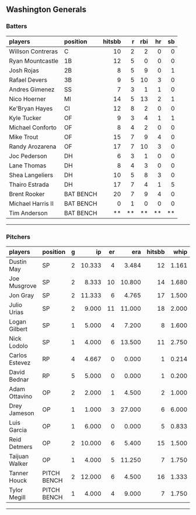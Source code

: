 ## Washington Generals

### Batters

 
|players           |position  | hitsbb|  r| rbi| hr| sb| 
|:-----------------|:---------|------:|--:|---:|--:|--:| 
|Willson Contreras |C         |     10|  2|   2|  0|  0| 
|Ryan Mountcastle  |1B        |     12|  5|   0|  0|  0| 
|Josh Rojas        |2B        |      8|  5|   9|  0|  1| 
|Rafael Devers     |3B        |      9|  5|  10|  3|  0| 
|Andres Gimenez    |SS        |      7|  3|   1|  1|  0| 
|Nico Hoerner      |MI        |     14|  5|  13|  2|  1| 
|Ke'Bryan Hayes    |CI        |     12|  8|   2|  0|  0| 
|Kyle Tucker       |OF        |      9|  3|   4|  1|  1| 
|Michael Conforto  |OF        |      8|  4|   2|  0|  0| 
|Mike Trout        |OF        |     15|  7|   9|  4|  0| 
|Randy Arozarena   |OF        |     17|  7|  10|  3|  0| 
|Joc Pederson      |DH        |      6|  3|   1|  0|  0| 
|Lane Thomas       |DH        |      8|  4|   3|  0|  0| 
|Shea Langeliers   |DH        |     10|  5|   8|  3|  0| 
|Thairo Estrada    |DH        |     17|  7|   4|  1|  5| 
|Brent Rooker      |BAT BENCH |     20|  7|   9|  4|  0| 
|Michael Harris II |BAT BENCH |      0|  1|   0|  0|  0| 
|Tim Anderson      |BAT BENCH |     **| **|  **| **| **| 


* * *

### Pitchers

 
|players        |position    |  g|     ip| er|    era| hitsbb|  whip| so|  w| sv| 
|:--------------|:-----------|--:|------:|--:|------:|------:|-----:|--:|--:|--:| 
|Dustin May     |SP          |  2| 10.333|  4|  3.484|     12| 1.161| 10|  2|  0| 
|Joe Musgrove   |SP          |  2|  8.333| 10| 10.800|     14| 1.680|  9|  1|  0| 
|Jon Gray       |SP          |  2| 11.333|  6|  4.765|     17| 1.500|  4|  0|  0| 
|Julio Urias    |SP          |  2|  9.000| 11| 11.000|     18| 2.000|  9|  0|  0| 
|Logan Gilbert  |SP          |  1|  5.000|  4|  7.200|      8| 1.600|  6|  0|  0| 
|Nick Lodolo    |SP          |  1|  4.000|  6| 13.500|     11| 2.750|  6|  0|  0| 
|Carlos Estevez |RP          |  4|  4.667|  0|  0.000|      1| 0.214|  4|  0|  3| 
|David Bednar   |RP          |  5|  5.000|  0|  0.000|      1| 0.200|  7|  0|  4| 
|Adam Ottavino  |OP          |  2|  2.000|  1|  4.500|      2| 1.000|  2|  0|  0| 
|Drey Jameson   |OP          |  1|  1.000|  3| 27.000|      6| 6.000|  1|  0|  0| 
|Luis Garcia    |OP          |  1|  6.000|  0|  0.000|      5| 0.833|  7|  1|  0| 
|Reid Detmers   |OP          |  2| 10.000|  6|  5.400|     15| 1.500| 12|  0|  0| 
|Taijuan Walker |OP          |  1|  4.000|  5| 11.250|      7| 1.750|  6|  0|  0| 
|Tanner Houck   |PITCH BENCH |  2| 12.000|  6|  4.500|     16| 1.333|  9|  1|  0| 
|Tylor Megill   |PITCH BENCH |  1|  4.000|  4|  9.000|      7| 1.750|  2|  0|  0| 


* * *


